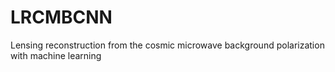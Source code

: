 # LRCMBCNN
Lensing reconstruction from the cosmic microwave background polarization with machine learning
